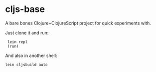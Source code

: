 # cljs-base

A bare bones Clojure+ClojureScript project for quick experiments with.

Just clone it and run:

     lein repl
     (run)

And also in another shell:

    lein cljsbuild auto

